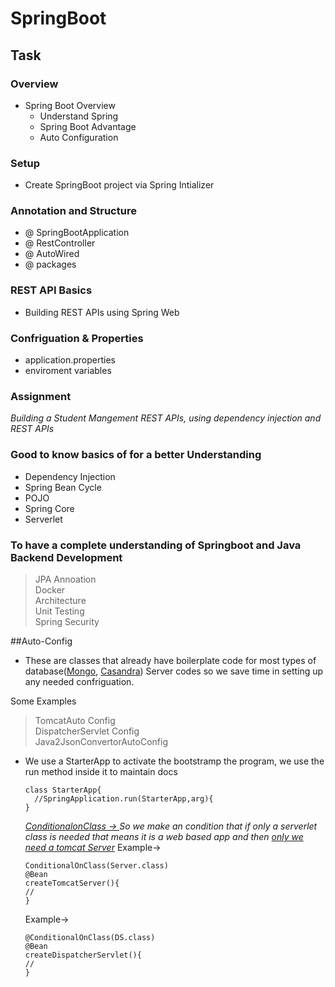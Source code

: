 # SpringBoot
## Task
### Overview
- Spring Boot Overview<br>
  - Understand Spring<br>
  - Spring Boot Advantage<br>
  - Auto Configuration<br>
### Setup
 - Create SpringBoot project via Spring Intializer<br>

 
### Annotation and Structure
 - @ SpringBootApplication
 - @ RestController
 - @ AutoWired
 - @ packages

### REST API Basics
 - Building REST APIs using Spring Web

### Confriguation & Properties
 - application.properties
 - enviroment variables

### Assignment
 <I>Building a Student Mangement REST APIs, using dependency injection and REST APIs</I>


### Good to know basics of for a better Understanding
 - Dependency Injection
 - Spring Bean Cycle
 - POJO
 - Spring Core
 - Serverlet

### To have a complete understanding of Springboot and Java Backend Development
> JPA Annoation <br>
> Docker <br>
> Architecture <br>
> Unit Testing <br>
> Spring Security <br>

##Auto-Config
* These are classes that already have boilerplate code for most types of database(<ins>Mongo</ins>, <ins>Casandra</ins>) Server codes so we save time in setting up any needed confriguation.

 Some Examples<br>
> TomcatAuto Config<br>
> DispatcherServlet Config<br>
> Java2JsonConvertorAutoConfig<br>

* We use a StarterApp to activate the bootstramp the program, we use the run method inside it to maintain docs
  ```
  class StarterApp{
    //SpringApplication.run(StarterApp,arg){
  }
  ```
  <I> <ins>ConditionalonClass -> </ins> So we make an condition that if only a serverlet class is needed that means it is a web based app and then <ins>only we need a tomcat Server</ins> </I>
  Example->
  ```
  ConditionalOnClass(Server.class)
  @Bean
  createTomcatServer(){
  //
  }
  ```
  Example->
  ```
  @ConditionalOnClass(DS.class)
  @Bean
  createDispatcherServlet(){
  //
  }
  ```
  
